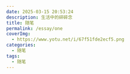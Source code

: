 ```yaml
---
date: 2025-03-15 20:53:24
description: 生活中的碎碎念
title: 随笔
permalink: /essay/one
coverImg:
  - https://www.yotu.net/i/67f51fde2ecf5.png
categories:
  - 随笔
tags:
  - 随笔
---
```


